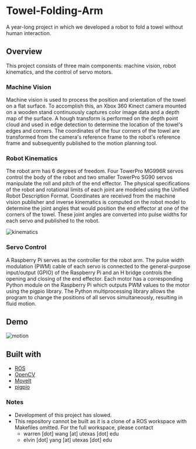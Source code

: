 # Towel-Folding-Arm
A year-long project in which we developed a robot to fold a towel without human interaction.


## Overview

This project consists of three main components: machine vision, robot kinematics, and the control of servo motors.

### Machine Vision

Machine vision is used to process the position and orientation of the towel on a flat surface. To accomplish this, an Xbox 360 Kinect camera mounted on a wooden stand continuously captures color image data and a depth map of the surface. A hough transform is performed on the depth point cloud and used in edge detection to determine the location of the towel's edges and corners. The coordinates of the four corners of the towel are transformed from the camera's reference frame to the robot's reference frame and subsequently published to the motion planning tool.


### Robot Kinematics

The robot arm has 6 degrees of freedom. Four TowerPro MG996R servos control the body of the robot and two smaller TowerPro SG90 servos manipulate the roll and pitch of the end effector. The physical specifications of the robot and rotational limits of each joint are modeled using the Unified Robot Description Format. Coordinates are received from the machine vision publisher and inverse kinematics is computed on the robot model to determine the joint angles that would position the end effector at one of the corners of the towel. These joint angles are converted into pulse widths for each servo and published to the robot.


![kinematics](https://media.githubusercontent.com/media/Towel-Folding-Arm/Towel-Folding-Arm/master/images/kinematics.png)


 
### Servo Control

A Raspberry Pi serves as the controller for the robot arm. The pulse width modulation (PWM) cable of each servo is connected to the general-purpose input/output (GPIO) of the Raspberry Pi and an H bridge controls the opening and closing of the end effector. Each motor has a corresponding Python module on the Raspberry Pi which outputs PWM values to the motor using the pigpio library. The Python multiprocessing library allows the program to change the positions of all servos simultaneously, resulting in fluid motion.

## Demo

![motion](https://media.githubusercontent.com/media/Towel-Folding-Arm/Towel-Folding-Arm/master/images/motion.gif)

## Built with
- [ROS](https://www.ros.org/)
- [OpenCV](https://opencv.org/)
- [MoveIt](https://moveit.ros.org)
- [pigpio](http://abyz.me.uk/rpi/pigpio/python.html)   

### Notes

- Development of this project has slowed.
- This repository cannot be built as it is a clone of a ROS workspace with Makefiles omitted. For the full workspace, please contact
  - warren [dot] wang [at] utexas [dot] edu
  - elvin [dot] yang [at] utexas [dot] edu
